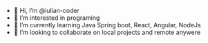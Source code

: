 - 👋 Hi, I’m @iulian-coder
- 👀 I’m interested in programing
- 🌱 I’m currently learning Java Spring boot, React, Angular, NodeJs
- 👯 I’m looking to collaborate on local projects and remote anywere

<!---
iulian-coder/iulian-coder is a ✨ special ✨ repository because its `README.md` (this file) appears on your GitHub profile.
You can click the Preview link to take a look at your changes.
--->
